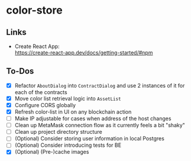# color-store

## Links

- Create React App:<br />
https://create-react-app.dev/docs/getting-started/#npm

## To-Dos

- [x] Refactor `AboutDialog` into `ContractDialog` and use 2 instances of it for each of the contracts
- [x] Move color list retrieval logic into `AssetList`
- [x] Configure CORS globally
- [x] Refresh color-list in UI on any blockchain action
- [ ] Make IP adjustable for cases when address of the host changes
- [ ] Clean up MetaMask connection flow as it currently feels a bit "shaky"
- [ ] Clean up project directory structure
- [ ] (Optional) Consider storing user information in local Postgres
- [ ] (Optional) Consider introducing tests for BE
- [x] (Optional) (Pre-)cache images
